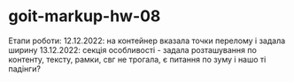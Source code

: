 # goit-markup-hw-08
Етапи роботи:
12.12.2022: на контейнер вказала точки перелому і задала ширину
13.12.2022: секція особливості - задала розташування по контенту, тексту, рамки, свг не трогала, є питання по зуму і нашо ті падінги?